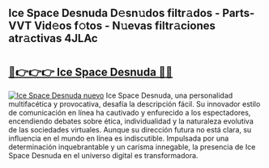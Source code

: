 ## Ice Space Desnuda D𝚎sn𝚞dos filtr𝚊dos - Parts-VVT Vid𝚎os f𝚘tos - N𝚞evas filtr𝚊ciones atr𝚊ctivas 4JLAc

# <h2><a href="http://mb4wy13.tromn.icu/?c=Ice+Space+Desnuda">🔗👉👉👉 Ice Space Desnuda 🔗🔗</a></h2>

[![Ice Space Desnuda nuevo](https://i.imgur.com/pEAQMta.gif)](http://mb4wy13.tromn.icu/?c=Ice+Space+Desnuda)
Ice Space Desnuda, una personalidad multifacética y provocativa, desafía la descripción fácil. Su innovador estilo de comunicación en línea ha cautivado y enfurecido a los espectadores, encendiendo debates sobre ética, individualidad y la naturaleza evolutiva de las sociedades virtuales. Aunque su dirección futura no está clara, su influencia en el mundo en línea es indiscutible. Impulsada por una determinación inquebrantable y un carisma innegable, la presencia de Ice Space Desnuda en el universo digital es transformadora.
